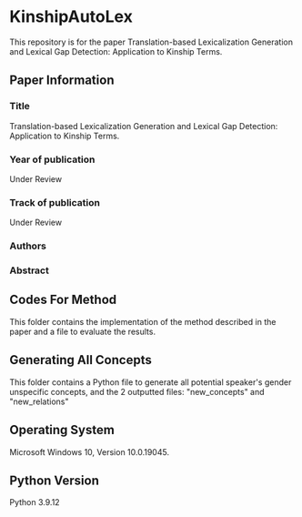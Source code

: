 # KinshipAutoLex
This repository is for the paper Translation-based Lexicalization Generation and Lexical Gap Detection: Application to Kinship Terms.

## Paper Information

### Title
Translation-based Lexicalization Generation and Lexical Gap Detection: Application to Kinship Terms.

### Year of publication
Under Review

### Track of publication

Under Review

### Authors

### Abstract


## Codes For Method
This folder contains the implementation of the method described in the paper and a file to evaluate the results.

## Generating All Concepts
This folder contains a Python file to generate all potential speaker's gender unspecific concepts, and the 2 outputted files: "new_concepts" and "new_relations"

## Operating System
Microsoft Windows 10, Version 10.0.19045.

## Python Version
Python 3.9.12
